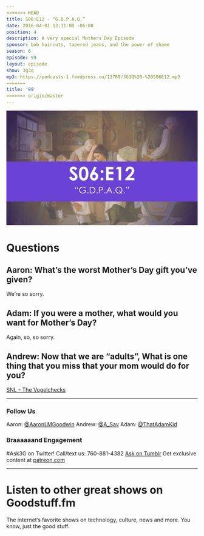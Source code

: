 ```yaml
---
<<<<<<< HEAD
title: S06:E12 - “G.D.P.A.Q.”
date: 2016-04-01 12:11:00 -06:00
position: 4
description: A very special Mothers Day Episode
sponsor: bob haircuts, tapered jeans, and the power of shame
season: 6
episode: 99
layout: episode
show: 3g3q
mp3: https://podcasts-1.feedpress.co/13789/3G3Q%20-%20S06E12.mp3
=======
title: '99'
>>>>>>> origin/master
---
```


![3G3Q - S06e12.jpg](/uploads/3G3Q%20-%20S06e12.jpg)

# Questions

## Aaron: What’s the worst Mother’s Day gift you’ve given?

We’re so sorry.

## Adam: If you were a mother, what would you want for Mother’s Day?

Again, so, so sorry.

## Andrew: Now that we are “adults”, What is one thing that you miss that your mom would do for you?

[SNL - The Vogelchecks](https://www.youtube.com/watch?v=uEbzD1bBlTQ)

---

### Follow Us

Aaron: [@AaronLMGoodwin](http://twitter.com/aaronlmgoodwin)
Andrew: [@A_Sav](http://twitter.com/a_sav)
Adam: [@ThatAdamKid](http://twitter.com/thatadamkid)

### Braaaaaand Engagement
#Ask3G on Twitter!
Call/text us: 760-881-4382
[Ask on Tumblr](http://3g3q.co/ask)
Get exclusive content at [patreon.com](http://www.patreon.com/3g3q)

---

# Listen to other great shows on Goodstuff.fm

The internet’s favorite shows on technology, culture, news and more. You know, just the good stuff.
